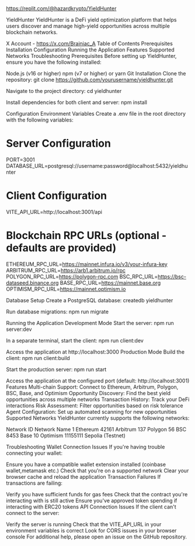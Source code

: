 https://replit.com/@hazardkrypto/YieldHunter

YieldHunter
YieldHunter is a DeFi yield optimization platform that helps users discover and manage high-yield 
opportunities across multiple blockchain networks.

X Account - https://x.com/Brainiac_A
Table of Contents
Prerequisites
Installation
Configuration
Running the Application
Features
Supported Networks
Troubleshooting
Prerequisites
Before setting up YieldHunter, ensure you have the following installed:

Node.js (v16 or higher)
npm (v7 or higher) or yarn
Git
Installation
Clone the repository:
git clone https://github.com/yourusername/yieldhunter.git


Navigate to the project directory:
cd yieldhunter


Install dependencies for both client and server:
npm install


Configuration
Environment Variables
Create a .env file in the root directory with the following variables:

# Server Configuration
PORT=3001
DATABASE_URL=postgresql://username:password@localhost:5432/yieldhunter

# Client Configuration
VITE_API_URL=http://localhost:3001/api

# Blockchain RPC URLs (optional - defaults are provided)
ETHEREUM_RPC_URL=https://mainnet.infura.io/v3/your-infura-key
ARBITRUM_RPC_URL=https://arb1.arbitrum.io/rpc
POLYGON_RPC_URL=https://polygon-rpc.com
BSC_RPC_URL=https://bsc-dataseed.binance.org
BASE_RPC_URL=https://mainnet.base.org
OPTIMISM_RPC_URL=https://mainnet.optimism.io


Database Setup
Create a PostgreSQL database:
createdb yieldhunter

Run database migrations:
npm run migrate


Running the Application
Development Mode
Start the server:
npm run server:dev


In a separate terminal, start the client:
npm run client:dev


Access the application at http://localhost:3000
Production Mode
Build the client:
npm run client:build


Start the production server:
npm run start


Access the application at the configured port (default: http://localhost:3001)
Features
Multi-chain Support: Connect to Ethereum, Arbitrum, Polygon, BSC, Base, and Optimism
Opportunity Discovery: Find the best yield opportunities across multiple networks
Transaction History: Track your DeFi interactions
Risk Assessment: Filter opportunities based on risk tolerance
Agent Configuration: Set up automated scanning for new opportunities
Supported Networks
YieldHunter currently supports the following networks:

Network ID	Network Name
1	Ethereum
42161	Arbitrum
137	Polygon
56	BSC
8453	Base
10	Optimism
11155111	Sepolia (Testnet)

Troubleshooting
Wallet Connection Issues
If you're having trouble connecting your wallet:

Ensure you have a compatible wallet extension installed (coinbase wallet,metamask etc.)
Check that you're on a supported network
Clear your browser cache and reload the application
Transaction Failures
If transactions are failing:

Verify you have sufficient funds for gas fees
Check that the contract you're interacting with is still active
Ensure you've approved token spending if interacting with ERC20 tokens
API Connection Issues
If the client can't connect to the server:

Verify the server is running
Check that the VITE_API_URL in your environment variables is correct
Look for CORS issues in your browser console
For additional help, please open an issue on the GitHub repository.

